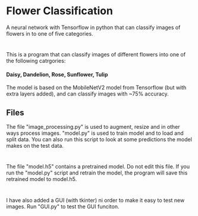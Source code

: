 # Flower Classification
A neural network with Tensorflow in python that can classify images of flowers in to one of five categories.
#
This is a program that can classify images of different flowers into one of the following catrgories:
#### Daisy, Dandelion, Rose, Sunflower, Tulip
The model is based on the MobileNetV2 model from Tensorflow (but with extra layers added), and can classify images with ~75% accuracy.
## Files
The file "image_processing.py" is used to augment, resize and in other ways process images. "model.py" is used to train model
and to load and split data. You can also run this script to look at some predictions the model makes on the test data.
#
The file "model.h5" contains a pretrained model. Do not edit this file. If you run the "model.py" script and retrain the model,
the program will save this retrained model to model.h5.
#
I have also added a GUI (with tkinter) ni order to make it easy to test new images. Run "GUI.py" to test the GUI funciton.
